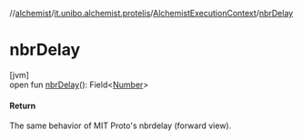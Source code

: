 //[alchemist](../../../index.md)/[it.unibo.alchemist.protelis](../index.md)/[AlchemistExecutionContext](index.md)/[nbrDelay](nbr-delay.md)

# nbrDelay

[jvm]\
open fun [nbrDelay](nbr-delay.md)(): Field<[Number](https://docs.oracle.com/javase/8/docs/api/java/lang/Number.html)>

#### Return

The same behavior of MIT Proto's nbrdelay (forward view).
